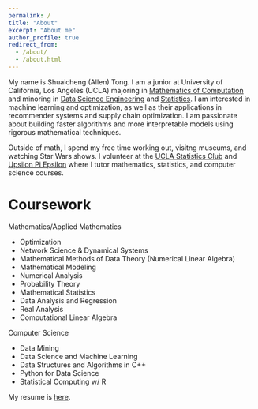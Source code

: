 ```yaml
---
permalink: /
title: "About"
excerpt: "About me"
author_profile: true
redirect_from: 
  - /about/
  - /about.html
---
```


My name is Shuaicheng (Allen) Tong. I am a junior at University of California, Los Angeles (UCLA) majoring in [Mathematics of Computation](https://ww3.math.ucla.edu/) and minoring in [Data Science Engineering](https://www.seasoasa.ucla.edu/datasci/) and [Statistics](http://statistics.ucla.edu/). I am interested in machine learning and optimization, as
 well as their applications in recommender systems and supply chain optimization. I am passionate about building faster algorithms and more interpretable models using 
 rigorous mathematical techniques.

 Outside of math, I spend my free time working out, visitng museums, and watching Star Wars shows. I volunteer at the [UCLA Statistics Club](http://statistics.ucla.edu/groups/statistics-club-at-ucla/) and [Upsilon Pi Epsilon](https://upe.seas.ucla.edu/tutoring/) where I tutor mathematics, statistics, and computer science courses.

Coursework
======
Mathematics/Applied Mathematics
* Optimization
* Network Science & Dynamical Systems
* Mathematical Methods of Data Theory (Numerical Linear Algebra)
* Mathematical Modeling
* Numerical Analysis
* Probability Theory
* Mathematical Statistics
* Data Analysis and Regression
* Real Analysis
* Computational Linear Algebra

Computer Science
* Data Mining
* Data Science and Machine Learning
* Data Structures and Algorithms in C++
* Python for Data Science
* Statistical Computing w/ R




My resume is [here](files/resume_1228.pdf).